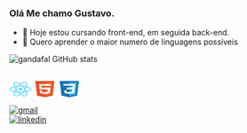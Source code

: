 ### Olá Me chamo Gustavo. ###

- 🔭 Hoje estou cursando front-end, em seguida back-end.
- 🌱 Quero aprender o maior numero de linguagens possíveis


![gandafal GitHub stats](https://github-readme-stats.vercel.app/api?username=gandafal&show_icons=true&theme=tokionight)
      
      
<div style="display: inline_block"><br>
  <img align="center" alt="Js" height="30" width="40" src="https://raw.githubusercontent.com/devicons/devicon/master/icons/react/react-original.svg">
  <img align="center" alt="HTML" height="30" width="40" src="https://raw.githubusercontent.com/devicons/devicon/master/icons/html5/html5-original.svg">
  <img align="center" alt="CSS" height="30" width="40" src="https://raw.githubusercontent.com/devicons/devicon/master/icons/css3/css3-original.svg">
  <img align="right" height="150" style="border-radius:50px;"
</div>
     
[![gmail](https://img.shields.io/badge/Gmail-D14836?style=for-the-badge&logo=gmail&logoColor=white)](http://www.gmail.com)      
[![linkedin](https://img.shields.io/badge/LinkedIn-0077B5?style=for-the-badge&logo=linkedin&logoColor=white)]([http://www.gmail.com](https://www.linkedin.com/in/gustavo-persch-b2baa9207/))

